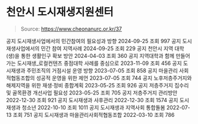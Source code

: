 # 천안시 도시재생지원센터

> Source: https://www.cheonanurc.or.kr/37

공지
도시재생사업에서의 민간참여의 필요성과 방향
2024-09-25
조회
997
공지
도시재생사업에서의 민간 참여 지역사례
2024-09-25
조회
229
공지
천안시 지역 대학(생)을 통한 생활인구 확보 방안
2024-04-03
조회
360
공지
지역대학과 함께 만들어가는 도시재생_로컬컨텐츠 중점대학 사례를 중심으로
2023-11-09
조회
456
공지
도시재생과 주민조직의 거점시설 운영 방향
2023-07-05
조회
858
공지
마을관리 사회적협동조합의 성공적 운영을 위한 제언
2023-07-05
조회
744
공지
노후저층주거지와 해제지역을 위한 재생·정비 종합계획
2023-05-25
조회
926
공지
저층주거지 집수리 및 골목환경 개선사업 필요성
2023-05-25
조회
705
공지
저층주거지 관리방안
2022-12-30
조회
921
공지
도시재생과 사후관리
2022-12-30
조회
1574
공지
도시재생과 청소년
2022-10-10
조회
1011
공지
도시재생과 지역사회 통합돌봄
2022-07-13
조회
751
공지
도시재생과 마을관리사회적협동조합
2022-03-10
조회
786